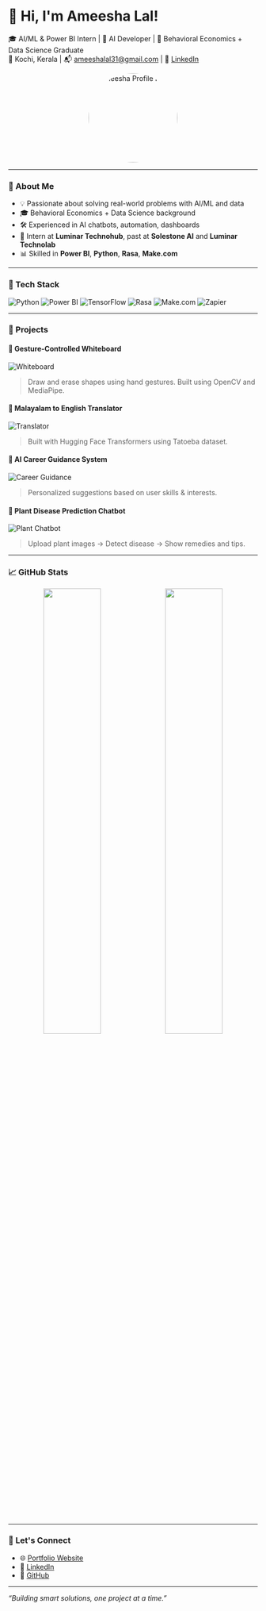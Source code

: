 
# 👋 Hi, I'm Ameesha Lal!

🎓 AI/ML & Power BI Intern | 🤖 AI Developer | 🧠 Behavioral Economics + Data Science Graduate  
📍 Kochi, Kerala | 📬 ameeshalal31@gmail.com | 🔗 [LinkedIn](https://linkedin.com/in/ameesha-lal)

<p align="center">
  <img src="https://github.com/ameesha12345/ameesha12345/assets/profile.jpg" alt="Ameesha Profile Photo" width="180" style="border-radius: 50%;" />
</p>

---

### 🚀 About Me

- 💡 Passionate about solving real-world problems with AI/ML and data
- 🎓 Behavioral Economics + Data Science background
- 🛠️ Experienced in AI chatbots, automation, dashboards
- 💼 Intern at **Luminar Technohub**, past at **Solestone AI** and **Luminar Technolab**
- 📊 Skilled in **Power BI**, **Python**, **Rasa**, **Make.com**

---

### 🧠 Tech Stack

![Python](https://img.shields.io/badge/Python-3776AB?style=for-the-badge&logo=python&logoColor=white)
![Power BI](https://img.shields.io/badge/Power_BI-F2C811?style=for-the-badge&logo=powerbi&logoColor=black)
![TensorFlow](https://img.shields.io/badge/TensorFlow-FF6F00?style=for-the-badge&logo=tensorflow&logoColor=white)
![Rasa](https://img.shields.io/badge/Rasa-4B8BBE?style=for-the-badge&logo=rasa&logoColor=white)
![Make.com](https://img.shields.io/badge/Make.com-purple?style=for-the-badge)
![Zapier](https://img.shields.io/badge/Zapier-FF4A00?style=for-the-badge&logo=zapier&logoColor=white)

---

### 💼 Projects

#### 📌 Gesture-Controlled Whiteboard
![Whiteboard](https://github.com/ameesha12345/ameesha12345/assets/whiteboard.gif)
> Draw and erase shapes using hand gestures. Built using OpenCV and MediaPipe.

#### 📌 Malayalam to English Translator
![Translator](https://github.com/ameesha12345/ameesha12345/assets/translator.png)
> Built with Hugging Face Transformers using Tatoeba dataset.

#### 📌 AI Career Guidance System
![Career Guidance](https://github.com/ameesha12345/ameesha12345/assets/career.png)
> Personalized suggestions based on user skills & interests.

#### 📌 Plant Disease Prediction Chatbot
![Plant Chatbot](https://github.com/ameesha12345/ameesha12345/assets/plant_bot.gif)
> Upload plant images → Detect disease → Show remedies and tips.

---

### 📈 GitHub Stats

<p align="center">
  <img src="https://github-readme-stats.vercel.app/api?username=ameesha12345&show_icons=true&theme=tokyonight" width="48%" />
  <img src="https://github-readme-stats.vercel.app/api/top-langs/?username=ameesha12345&layout=compact&theme=tokyonight" width="48%" />
</p>

---

### 🔗 Let's Connect

- 🌐 [Portfolio Website](https://ameeshalal17.wixsite.com/ameesha-lal-4)
- 💼 [LinkedIn](https://linkedin.com/in/ameesha-lal)
- 🐙 [GitHub](https://github.com/ameesha12345)

---

_“Building smart solutions, one project at a time.”_
